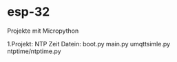 # esp-32
Projekte mit Micropython

1.Projekt: NTP Zeit
    Datein:
            boot.py
            main.py
            umqttsimle.py
            ntptime/ntptime.py